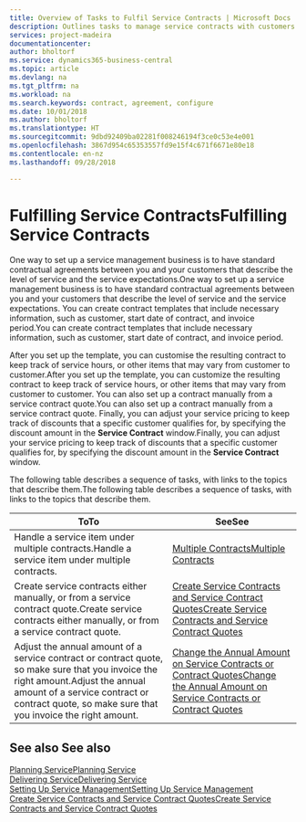 ```yaml
---
title: Overview of Tasks to Fulfil Service Contracts | Microsoft Docs
description: Outlines tasks to manage service contracts with customers.
services: project-madeira
documentationcenter: 
author: bholtorf
ms.service: dynamics365-business-central
ms.topic: article
ms.devlang: na
ms.tgt_pltfrm: na
ms.workload: na
ms.search.keywords: contract, agreement, configure
ms.date: 10/01/2018
ms.author: bholtorf
ms.translationtype: HT
ms.sourcegitcommit: 9dbd92409ba02281f008246194f3ce0c53e4e001
ms.openlocfilehash: 3867d954c65353557fd9e15f4c671f6671e80e18
ms.contentlocale: en-nz
ms.lasthandoff: 09/28/2018

---
```

# <a name="fulfilling-service-contracts"></a><span data-ttu-id="b7247-103">Fulfilling Service Contracts</span><span class="sxs-lookup"><span data-stu-id="b7247-103">Fulfilling Service Contracts</span></span> 
<span data-ttu-id="b7247-104">One way to set up a service management business is to have standard contractual agreements between you and your customers that describe the level of service and the service expectations.</span><span class="sxs-lookup"><span data-stu-id="b7247-104">One way to set up a service management business is to have standard contractual agreements between you and your customers that describe the level of service and the service expectations.</span></span> <span data-ttu-id="b7247-105">You can create contract templates that include necessary information, such as customer, start date of contract, and invoice period.</span><span class="sxs-lookup"><span data-stu-id="b7247-105">You can create contract templates that include necessary information, such as customer, start date of contract, and invoice period.</span></span>  
  
<span data-ttu-id="b7247-106">After you set up the template, you can customise the resulting contract to keep track of service hours, or other items that may vary from customer to customer.</span><span class="sxs-lookup"><span data-stu-id="b7247-106">After you set up the template, you can customize the resulting contract to keep track of service hours, or other items that may vary from customer to customer.</span></span> <span data-ttu-id="b7247-107">You can also set up a contract manually from a service contract quote.</span><span class="sxs-lookup"><span data-stu-id="b7247-107">You can also set up a contract manually from a service contract quote.</span></span> <span data-ttu-id="b7247-108">Finally, you can adjust your service pricing to keep track of discounts that a specific customer qualifies for, by specifying the discount amount in the **Service Contract** window.</span><span class="sxs-lookup"><span data-stu-id="b7247-108">Finally, you can adjust your service pricing to keep track of discounts that a specific customer qualifies for, by specifying the discount amount in the **Service Contract** window.</span></span>  

<span data-ttu-id="b7247-109">The following table describes a sequence of tasks, with links to the topics that describe them.</span><span class="sxs-lookup"><span data-stu-id="b7247-109">The following table describes a sequence of tasks, with links to the topics that describe them.</span></span>   
  
|<span data-ttu-id="b7247-110">**To**</span><span class="sxs-lookup"><span data-stu-id="b7247-110">**To**</span></span>|<span data-ttu-id="b7247-111">**See**</span><span class="sxs-lookup"><span data-stu-id="b7247-111">**See**</span></span>|  
|------------|-------------|  
|<span data-ttu-id="b7247-112">Handle a service item under multiple contracts.</span><span class="sxs-lookup"><span data-stu-id="b7247-112">Handle a service item under multiple contracts.</span></span> | [<span data-ttu-id="b7247-113">Multiple Contracts</span><span class="sxs-lookup"><span data-stu-id="b7247-113">Multiple Contracts</span></span>](service-multiple-contracts.md)|  
|<span data-ttu-id="b7247-114">Create service contracts either manually, or from a service contract quote.</span><span class="sxs-lookup"><span data-stu-id="b7247-114">Create service contracts either manually, or from a service contract quote.</span></span>| [<span data-ttu-id="b7247-115">Create Service Contracts and Service Contract Quotes</span><span class="sxs-lookup"><span data-stu-id="b7247-115">Create Service Contracts and Service Contract Quotes</span></span>](service-how-to-create-service-contracts-and-service-contract-quotes.md)|
|<span data-ttu-id="b7247-116">Adjust the annual amount of a service contract or contract quote, so make sure that you invoice the right amount.</span><span class="sxs-lookup"><span data-stu-id="b7247-116">Adjust the annual amount of a service contract or contract quote, so make sure that you invoice the right amount.</span></span>|[<span data-ttu-id="b7247-117">Change the Annual Amount on Service Contracts or Contract Quotes</span><span class="sxs-lookup"><span data-stu-id="b7247-117">Change the Annual Amount on Service Contracts or Contract Quotes</span></span>](service-how-to-change-the-annual-amount-on-service-contracts-or-contract-quotes.md)|

## <a name="see-also"></a><span data-ttu-id="b7247-118">See also </span><span class="sxs-lookup"><span data-stu-id="b7247-118">See also</span></span>
[<span data-ttu-id="b7247-119">Planning Service</span><span class="sxs-lookup"><span data-stu-id="b7247-119">Planning Service</span></span>](service-plan-service.md)  
[<span data-ttu-id="b7247-120">Delivering Service</span><span class="sxs-lookup"><span data-stu-id="b7247-120">Delivering Service</span></span>](service-deliver-service.md)  
[<span data-ttu-id="b7247-121">Setting Up Service Management</span><span class="sxs-lookup"><span data-stu-id="b7247-121">Setting Up Service Management</span></span>](service-setup-service.md)  
[<span data-ttu-id="b7247-122">Create Service Contracts and Service Contract Quotes</span><span class="sxs-lookup"><span data-stu-id="b7247-122">Create Service Contracts and Service Contract Quotes</span></span>](service-how-to-create-service-contracts-and-service-contract-quotes.md)  

